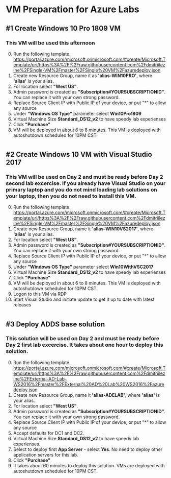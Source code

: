
# VM Preparation for Azure Labs
## #1 Create Windows 10 Pro 1809 VM 
### This VM will be used this afternoon

0. Run the following template.  https://portal.azure.com/microsoft.onmicrosoft.com/#create/Microsoft.Template/uri/https%3A%2F%2Fraw.githubusercontent.com%2Fdmitriilezine%2FSingle-VM%2Fmaster%2FSingle%20VM%2Fazuredeploy.json
1. Create new Resource Group, name it as **'alias-WIN10PRO'**, where **'alias'** is your alias.
2. For location select **"West US"**.
3. Admin password is created as **"Subscription#YOURSUBSCRIPTIONID"**. You can replace it with your own strong password.
4. Replace Source Client IP with Public IP of your device, or put "*" to allow any source
5. Under **"Windows OS Type"** parameter select **Win10Pro1809**
6. Virtual Machine Size **Standard_DS12_v2** to have speedy lab experienses 
7. Click **"Purchase"**
8. VM will be deployed in about 6 to 8 minutes. This VM is deployed with autoshutdown scheduled for 10PM CST.

#
## #2 Create Windows 10 VM with Visual Studio 2017
### This VM will be used on Day 2 and must be ready before Day 2 second lab excercise. If you already have Visual Studio on your primary laptop and you do not mind loading lab solutions on your laptop, then you do not need to install this VM.

0. Run the following template.  https://portal.azure.com/microsoft.onmicrosoft.com/#create/Microsoft.Template/uri/https%3A%2F%2Fraw.githubusercontent.com%2Fdmitriilezine%2FSingle-VM%2Fmaster%2FSingle%20VM%2Fazuredeploy.json
1. Create new Resource Group, name it **'alias-WIN10VS2017'**, where **'alias'** is your alias.
2. For location select **"West US"**.
3. Admin password is created as **"Subscription#YOURSUBSCRIPTIONID"**. You can replace it with your own strong password.
4. Replace Source Client IP with Public IP of your device, or put "*" to allow any source
5. Under **"Windows OS Type"** parameter select **Win10WithVSC2017**
6. Virtual Machine Size **Standard_DS12_v2** to have speedy lab experienses 
7. Click **"Purchase"**
8. VM will be deployed in about 6 to 8 minutes. This VM is deployed with autoshutdown scheduled for 10PM CST.
9. Logon to this VM via RDP
10. Start Visual Studio and initiate update to get it up to date with latest releases

#
## #3 Deploy ADDS base solution
### This solution will be used on Day 2 and must be ready before Day 2 first lab excercise. It takes about one hour to deploy this solution.

0. Run the following template.
https://portal.azure.com/microsoft.onmicrosoft.com/#create/Microsoft.Template/uri/https%3A%2F%2Fraw.githubusercontent.com%2Fdmitriilezine%2FExternal-AD-Lab-WS2016%2Fmaster%2FExternal%20AD%20Lab%20WS2016%2Fazuredeploy.json
1. Create new Resource Group, name it **'alias-ADELAB'**, where **'alias'** is your alias.
2. For location select **"West US"**.
3. Admin password is created as **"Subscription#YOURSUBSCRIPTIONID"**. You can replace it with your own strong password.
4. Replace Source Client IP with Public IP of your device, or put "*" to allow any source
5. Accept defaults for DC1 and DC2.
6. Virtual Machine Size **Standard_DS12_v2** to have speedy lab experienses.
7. Select to deploy first **App Server** - select **Yes**. No need to deploy other application servers for this lab. 
8. Click **"Purchase"**
8. It takes about 60 minutes to deploy this solution. VMs are deployed with autoshutdown scheduled for 10PM CST.
